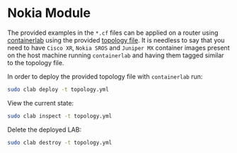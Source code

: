 # Nokia Module

The provided examples in the `*.cf` files can be applied on a router using [containerlab](https://containerlab.srlinux.dev/) using the provided [topology file](containerlab/topology.yml). It is needless to say that you need to have `Cisco XR`, `Nokia SROS` and `Juniper MX` container images present on the host machine running `containerlab` and having them tagged similar to the topology file.

In order to deploy the provided topology file with `containerlab` run:

```sh
sudo clab deploy -t topology.yml
```

View the current state:

```sh
sudo clab inspect -t topology.yml
```

Delete the deployed LAB:

```sh
sudo clab destroy -t topology.yml
```
